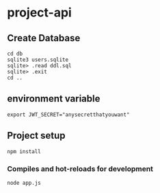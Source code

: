 # project-api


## Create Database
```
cd db
sqlite3 users.sqlite
sqlite> .read ddl.sql
sqlite> .exit
cd ..
```

## environment variable
```
export JWT_SECRET="anysecretthatyouwant"
```

## Project setup
```
npm install
```

### Compiles and hot-reloads for development
```
node app.js
```
